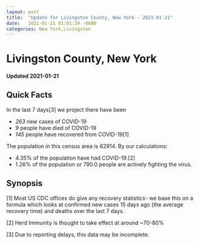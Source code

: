 ```yaml
---
layout: post
title:  "Update for Livingston County, New York - 2021-01-21"
date:   2021-01-21 01:01:29 -0600
categories: New York,Livingston
---
```


# Livingston County, New York
#### Updated 2021-01-21

## Quick Facts

In the last 7 days[3] we project there have been
- *263* new cases of COVID-19
- *9* people have died of COVID-19
- *145* people have recovered from COVID-19[1]

The population in this census area is 62914. By our calculations:
- 4.35% of the population have had COVID-19.[2]
- 1.26% of the population or 790.0 people are actively fighting the virus.

## Synopsis




[1] Most US CDC offices do give any recovery statistics- we base this on a formula which looks at confirmed new cases
15 days ago (the average recovery time) and deaths over the last 7 days.

[2] Herd Immunity is thought to take effect at around ~70-80%

[3] Due to reporting delays, this data may be incomplete.
 
    